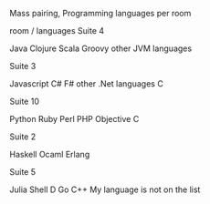 Mass pairing, Programming languages per room



room / languages
Suite 4

Java
Clojure
Scala
Groovy
other JVM languages

Suite 3

Javascript
C#
F#
other .Net languages
C

Suite 10

Python
Ruby
Perl
PHP
Objective C

Suite 2

Haskell
Ocaml
Erlang


Suite 5

Julia
Shell
D
Go
C++
My language is not on the list
